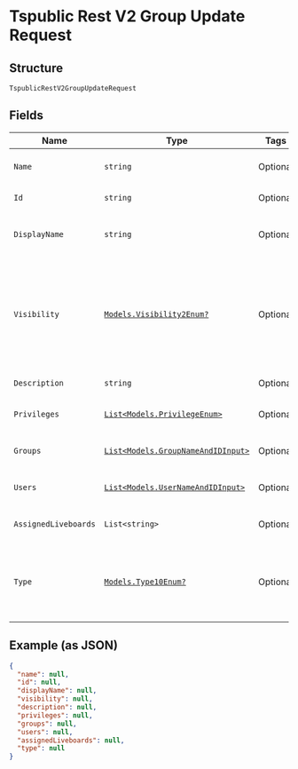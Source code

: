 
# Tspublic Rest V2 Group Update Request

## Structure

`TspublicRestV2GroupUpdateRequest`

## Fields

| Name | Type | Tags | Description |
|  --- | --- | --- | --- |
| `Name` | `string` | Optional | Name of the user group. The group name string must be unique. |
| `Id` | `string` | Optional | he GUID of the user account to query. |
| `DisplayName` | `string` | Optional | A unique display name string for the user group, for example, Developer group. |
| `Visibility` | [`Models.Visibility2Enum?`](../../doc/models/visibility-2-enum.md) | Optional | Visibility of the user group. The visibility attribute is set to DEFAULT. The DEFAULT attribute makes the user group visible for other user groups and allows them to share objects.<br>**Default**: `Visibility2Enum.DEFAULT` |
| `Description` | `string` | Optional | Description text for the group. |
| `Privileges` | [`List<Models.PrivilegeEnum>`](../../doc/models/privilege-enum.md) | Optional | A JSON array of privileges assigned to the group |
| `Groups` | [`List<Models.GroupNameAndIDInput>`](../../doc/models/group-name-and-id-input.md) | Optional | Array of objects of groups that the user belong to. |
| `Users` | [`List<Models.UserNameAndIDInput>`](../../doc/models/user-name-and-id-input.md) | Optional | Array of object, A JSON array of name of users of users. |
| `AssignedLiveboards` | `List<string>` | Optional | Array of string. An array of liveboard ids to be assigned to the group. |
| `Type` | [`Models.Type10Enum?`](../../doc/models/type-10-enum.md) | Optional | Type of user group. LOCAL_GROUP indicates that the user is created locally in the ThoughtSpot system.<br>**Default**: `Type10Enum.LOCAL_GROUP` |

## Example (as JSON)

```json
{
  "name": null,
  "id": null,
  "displayName": null,
  "visibility": null,
  "description": null,
  "privileges": null,
  "groups": null,
  "users": null,
  "assignedLiveboards": null,
  "type": null
}
```

